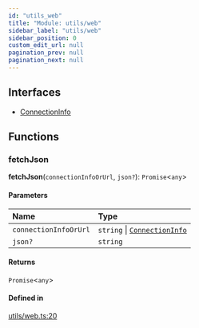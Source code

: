 ```yaml
---
id: "utils_web"
title: "Module: utils/web"
sidebar_label: "utils/web"
sidebar_position: 0
custom_edit_url: null
pagination_prev: null
pagination_next: null
---
```


## Interfaces

- [ConnectionInfo](../interfaces/utils_web.ConnectionInfo.md)

## Functions

### fetchJson

**fetchJson**(`connectionInfoOrUrl`, `json?`): `Promise`<`any`\>

#### Parameters

| Name | Type |
| :------ | :------ |
| `connectionInfoOrUrl` | `string` \| [`ConnectionInfo`](../interfaces/utils_web.ConnectionInfo.md) |
| `json?` | `string` |

#### Returns

`Promise`<`any`\>

#### Defined in

[utils/web.ts:20](https://github.com/maxhr/near--near-api-js/blob/87bf3c7e/packages/near-api-js/src/utils/web.ts#L20)
